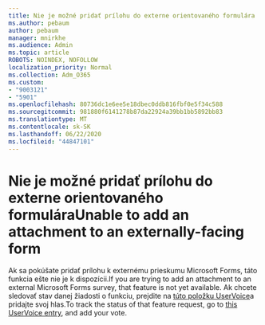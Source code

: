 ```yaml
---
title: Nie je možné pridať prílohu do externe orientovaného formulára
ms.author: pebaum
author: pebaum
manager: mnirkhe
ms.audience: Admin
ms.topic: article
ROBOTS: NOINDEX, NOFOLLOW
localization_priority: Normal
ms.collection: Adm_O365
ms.custom:
- "9003121"
- "5901"
ms.openlocfilehash: 80736dc1e6ee5e18dbec0ddb816fbf0e5f34c588
ms.sourcegitcommit: 981880f6141278b87da22924a39bb1bb5892bb83
ms.translationtype: MT
ms.contentlocale: sk-SK
ms.lasthandoff: 06/22/2020
ms.locfileid: "44847101"
---
```

# <a name="unable-to-add-an-attachment-to-an-externally-facing-form"></a><span data-ttu-id="ea836-102">Nie je možné pridať prílohu do externe orientovaného formulára</span><span class="sxs-lookup"><span data-stu-id="ea836-102">Unable to add an attachment to an externally-facing form</span></span>

<span data-ttu-id="ea836-103">Ak sa pokúšate pridať prílohu k externému prieskumu Microsoft Forms, táto funkcia ešte nie je k dispozícii.</span><span class="sxs-lookup"><span data-stu-id="ea836-103">If you are trying to add an attachment to an external Microsoft Forms survey, that feature is not yet available.</span></span> <span data-ttu-id="ea836-104">Ak chcete sledovať stav danej žiadosti o funkciu, prejdite na [túto položku UserVoice](https://go.microsoft.com/fwlink/?linkid=2133069)a pridajte svoj hlas.</span><span class="sxs-lookup"><span data-stu-id="ea836-104">To track the status of that feature request, go to [this UserVoice entry](https://go.microsoft.com/fwlink/?linkid=2133069), and add your vote.</span></span>
